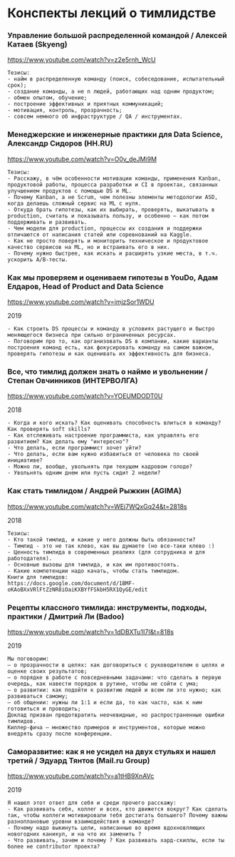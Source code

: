 # Конспекты лекций о тимлидстве

### Управление большой распределенной командой / Алексей Катаев (Skyeng)
https://www.youtube.com/watch?v=z2e5rnh_WcU
```
Тезисы:
- найм в распределенную команду (поиск, собеседование, испытательный срок);
- создание команды, а не n людей, работающих над одним продуктом;
- обмен опытом, обучение;
- построение эффективных и приятных коммуникаций;
- мотивация, контроль, прозрачность;
- совсем немного об инфраструктуре / QA / инструментах.
```

### Менеджерские и инженерные практики для Data Science, Александр Сидоров (HH.RU)
https://www.youtube.com/watch?v=O0v_deJMi9M
```
Тезисы:
- Расскажу, в чём особенности мотивации команды, применения Kanban, продуктовой работы, процесса разработки и CI в проектах, связанных улучшением продуктов с помощью DS и ML.
- Почему Kanban, а не Scrum, чем полезны элементы методологии ASD, когда делаешь сложный сервис на ML с нуля.
- Откуда брать гипотезы, как их выбирать, проверять, выкатывать в production, считать и показывать пользу, и особенно – как потом поддерживать и развивать.
- Чем модели для production, процессы их создания и поддержки отличаются от написания статей или соревнований на Kaggle.
- Как не просто поверять и мониторить техническое и продуктовое качество сервисов на ML, но и встраивать его в них.
- Почему нужно быстрее, как искать и расширять узкие места, в т.ч. ускорить A/B-тесты. 
```

### Как мы проверяем и оцениваем гипотезы в YouDo, Адам Елдаров, Head of Product and Data Science
https://www.youtube.com/watch?v=jmjzSor1WDU

2019
```
- Как строить DS процессы и команду в условиях растущего и быстро меняющегося бизнеса при сильно ограниченных ресурсах.
- Поговорим про то, как организовать DS в компании, какие варианты построения команд есть, как фокусировать команду на самом важном, проверять гипотезы и как оценивать их эффективность для бизнеса.
```

### Все, что тимлид должен знать о найме и увольнении / Степан Овчинников (ИНТЕРВОЛГА)
https://www.youtube.com/watch?v=YOEUMDODT0U

2018
```
- Когда и кого искать? Как оценивать способность влиться в команду? Как проверять soft skills? 
- Как отслеживать настроение программиста, как управлять его развитием? Как делать ему "интересно"?
- Что делать, если программист хочет уйти? 
- Что делать, если вам нужно избавиться от человека по своей инициативе?
- Можно ли, вообще, увольнять при текущем кадровом голоде?
- Увольнять одним днем или пусть сидит 2 недели?
```

### Как стать тимлидом / Андрей Рыжкин (AGIMA)
https://www.youtube.com/watch?v=WEj7WQxGq24&t=2818s

2018
```
Тезисы: 
- Кто такой тимлид, и какие у него должны быть обязанности? 
- Тимлид - это не так клево, как вы думаете (но все-таки клево :)
- Ценность тимлида в современных реалиях (для сотрудника и для работодателя).
- Основные вызовы для тимлида, и как им противостоять.
- Какие компетенции надо качать, чтобы стать тимлидом.
Книги для тимлидов:
https://docs.google.com/document/d/1BMF-oKAoBXxVRlFtZzNR8iOaiKXBYfFSkbH5RX1QyGE/edit
```

### Рецепты классного тимлида: инструменты, подходы, практики / Дмитрий Ли (Badoo)
https://www.youtube.com/watch?v=1dDBXTu1I7I&t=818s

2019
```
Мы поговорим:
— о прозрачности в целях: как договориться с руководителем о целях и оценке своих результатов;
— о порядке в работе с повседневными задачами: что сделать в первую очередь, как навести порядок в рутине, чтобы не сойти с ума;
— о развитии: как подойти к развитию людей и всем ли это нужно; как развиваться самому;
— об общении: нужны ли 1:1 и если да, то как часто, как к ним готовиться и проводить;
Доклад призван предотвратить неочевидные, но распространенные ошибки тимлидов. 
Киллер-фича — множество примеров и инструментов, которые можно внедрять сразу после конференции.
```

### Саморазвитие: как я не усидел на двух стульях и нашел третий / Эдуард Тянтов (Mail.ru Group)
https://www.youtube.com/watch?v=a1tHB9XnAVc

2019
```
Я нашел этот ответ для себя и среди прочего расскажу:
- Как развивать себя, коллег и всех, кто движется вокруг? Как сделать так, чтобы коллеги мотивировали тебя достигать большего? Почему важны разноплановые уровни взаимодействия в команде?
- Почему надо выкинуть цели, написанные во время вдохновляющих новогодних каникул, и на что их заменить ?
- Что развивать, зачем и почему ? Как развивать хард-скиллы, если ты более не contributor проекта?
```
